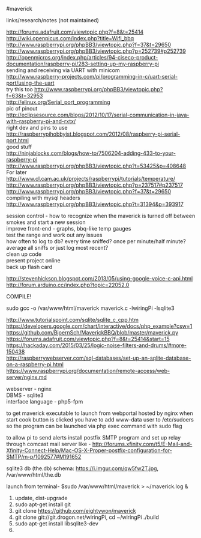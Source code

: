 #maverick  

links/research/notes (not maintained)  

http://forums.adafruit.com/viewtopic.php?f=8&t=25414  
http://wiki.openpicus.com/index.php?title=Wifi_bbq  
http://www.raspberrypi.org/phpBB3/viewtopic.php?f=37&t=29650  
http://www.raspberrypi.org/phpBB3/viewtopic.php?p=252739#p252739  
http://openmicros.org/index.php/articles/94-ciseco-product-documentation/raspberry-pi/283-setting-up-my-raspberry-pi  
sending and receiving via UART with minicom   
http://www.raspberry-projects.com/pi/programming-in-c/uart-serial-port/using-the-uart  
try this too http://www.raspberrypi.org/phpBB3/viewtopic.php?f=63&t=32953  
http://elinux.org/Serial_port_programming  
pic of pinout  
http://eclipsesource.com/blogs/2012/10/17/serial-communication-in-java-with-raspberry-pi-and-rxtx/  
right dev and pins to use  
http://raspberrypihobbyist.blogspot.com/2012/08/raspberry-pi-serial-port.html  
good stuff  
http://ninjablocks.com/blogs/how-to/7506204-adding-433-to-your-raspberry-pi  
http://www.raspberrypi.org/phpBB3/viewtopic.php?t=53425&p=408648  
For later  
http://www.cl.cam.ac.uk/projects/raspberrypi/tutorials/temperature/  
http://www.raspberrypi.org/phpBB3/viewtopic.php?p=237517#p237517  
http://www.raspberrypi.org/phpBB3/viewtopic.php?f=37&t=29650  
compiling with mysql headers  
http://www.raspberrypi.org/phpBB3/viewtopic.php?t=31394&p=393917  

session control - how to recognize when  the maverick is turned off between smokes and start a new session  
improve front-end - graphs, bbq-like temp gauges  
test the range and work out any issues  
how often to log to db? every time sniffed? once per minute/half minute? average all sniffs or just log most recent?  
clean up code  
present project online  
back up flash card  
  
http://stevenhickson.blogspot.com/2013/05/using-google-voice-c-api.html  
http://forum.arduino.cc/index.php?topic=22052.0  
  
COMPILE!  
   
sudo gcc -o /var/www/html/maverick maverick.c -lwiringPi -lsqlite3  
  
  
http://www.tutorialspoint.com/sqlite/sqlite_c_cpp.htm  
https://developers.google.com/chart/interactive/docs/php_example?csw=1  
https://github.com/BjoernSch/MaverickBBQ/blob/master/maverick.py  
https://forums.adafruit.com/viewtopic.php?f=8&t=25414&start=15  
https://hackaday.com/2015/03/25/logic-noise-filters-and-drums/#more-150438  
http://raspberrywebserver.com/sql-databases/set-up-an-sqlite-database-on-a-raspberry-pi.html  
https://www.raspberrypi.org/documentation/remote-access/web-server/nginx.md  


webserver - nginx  
DBMS - sqlite3  
interface language - php5-fpm   

to get maverick executable to launch from webportal hosted by nginx when start cook button is clicked you have to add www-data user to /etc/sudoers so the program can be launched via php exec command with sudo flag  

to allow pi to send alerts install postfix SMTP program and set up relay through comcast mail server like - http://forums.xfinity.com/t5/E-Mail-and-Xfinity-Connect-Help/Mac-OS-X-Proper-postfix-configuration-for-SMTP/m-p/1092577#M191652  

sqlite3 db (the.db) schema: https://i.imgur.com/qw5fw2T.jpg, /var/www/html/the.db

launch from terminal- $sudo /var/www/html/maverick > ~/maverick.log &


1. update, dist-upgrade
2. sudo apt-get install git
3. git clone https://github.com/eightywon/maverick
4. git clone git://git.drogon.net/wiringPi, cd ~/wiringPi ./build
5. sudo apt-get install libsqlite3-dev
6. 

